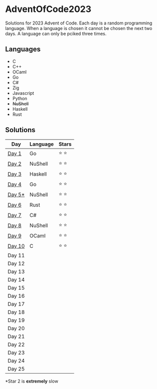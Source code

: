 # AdventOfCode2023
Solutions for 2023 Advent of Code. Each day is a random programming language. When a language is chosen it cannot be chosen the next two days. A language can only be pciked three times.

## Languages
* C
* C++
* OCaml
* Go
* C#
* Zig
* Javascript
* Python
* ~~NuShell~~
* Haskell
* Rust

## Solutions
|       Day       | Language |     Stars     |
|-----------------|----------|---------------|
|  [Day 1](day1)  |    Go    | :star: :star: |
|  [Day 2](day2)  | NuShell  | :star: :star: |
|  [Day 3](day3)  | Haskell  | :star: :star: |
|  [Day 4](day4)  |    Go    | :star: :star: |
|  [Day 5*](day5) | NuShell  | :star: :star: |
|  [Day 6](day6)  |   Rust   | :star: :star: |
|  [Day 7](day7)  |    C#    | :star: :star: |
|  [Day 8](day8)  | NuShell  | :star: :star: |
|  [Day 9](day9)  |  OCaml   | :star: :star: |
|  [Day 10](day10)|    C     | :star: :star: |
| Day 11|  |  |
| Day 12|  |  |
| Day 13|  |  |
| Day 14|  |  |
| Day 15|  |  |
| Day 16|  |  |
| Day 17|  |  |
| Day 18|  |  |
| Day 19|  |  |
| Day 20|  |  |
| Day 21|  |  |
| Day 22|  |  |
| Day 23|  |  |
| Day 24|  |  |
| Day 25|  |  |

*Star 2 is **extremely** slow 
